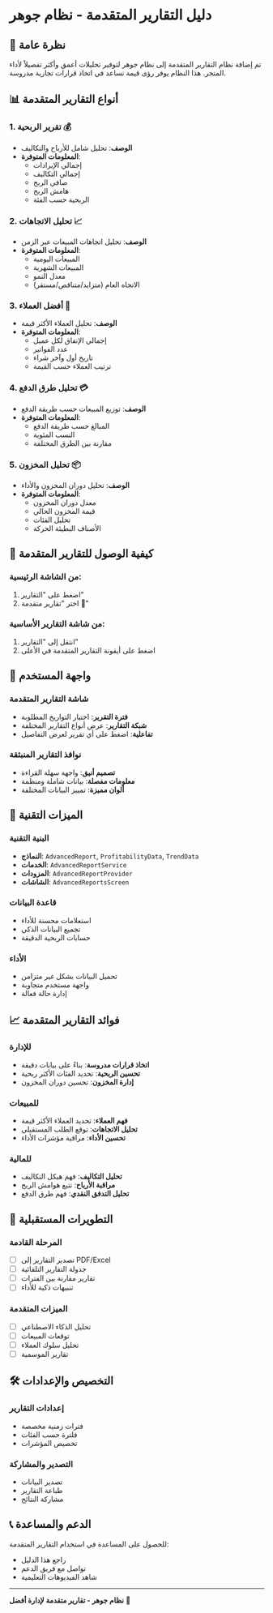 # دليل التقارير المتقدمة - نظام جوهر

## 🚀 نظرة عامة

تم إضافة نظام التقارير المتقدمة إلى نظام جوهر لتوفير تحليلات أعمق وأكثر تفصيلاً لأداء المتجر. هذا النظام يوفر رؤى قيمة تساعد في اتخاذ قرارات تجارية مدروسة.

## 📊 أنواع التقارير المتقدمة

### 1. تقرير الربحية 💰
- **الوصف**: تحليل شامل للأرباح والتكاليف
- **المعلومات المتوفرة**:
  - إجمالي الإيرادات
  - إجمالي التكاليف
  - صافي الربح
  - هامش الربح
  - الربحية حسب الفئة

### 2. تحليل الاتجاهات 📈
- **الوصف**: تحليل اتجاهات المبيعات عبر الزمن
- **المعلومات المتوفرة**:
  - المبيعات اليومية
  - المبيعات الشهرية
  - معدل النمو
  - الاتجاه العام (متزايد/متناقص/مستقر)

### 3. أفضل العملاء 👥
- **الوصف**: تحليل العملاء الأكثر قيمة
- **المعلومات المتوفرة**:
  - إجمالي الإنفاق لكل عميل
  - عدد الفواتير
  - تاريخ أول وآخر شراء
  - ترتيب العملاء حسب القيمة

### 4. تحليل طرق الدفع 💳
- **الوصف**: توزيع المبيعات حسب طريقة الدفع
- **المعلومات المتوفرة**:
  - المبالغ حسب طريقة الدفع
  - النسب المئوية
  - مقارنة بين الطرق المختلفة

### 5. تحليل المخزون 📦
- **الوصف**: تحليل دوران المخزون والأداء
- **المعلومات المتوفرة**:
  - معدل دوران المخزون
  - قيمة المخزون الحالي
  - تحليل الفئات
  - الأصناف البطيئة الحركة

## 🎯 كيفية الوصول للتقارير المتقدمة

### من الشاشة الرئيسية:
1. اضغط على "التقارير"
2. اختر "تقارير متقدمة 🚀"

### من شاشة التقارير الأساسية:
1. انتقل إلى "التقارير"
2. اضغط على أيقونة التقارير المتقدمة في الأعلى

## 📱 واجهة المستخدم

### شاشة التقارير المتقدمة
- **فترة التقرير**: اختيار التواريخ المطلوبة
- **شبكة التقارير**: عرض أنواع التقارير المختلفة
- **تفاعلية**: اضغط على أي تقرير لعرض التفاصيل

### نوافذ التقارير المنبثقة
- **تصميم أنيق**: واجهة سهلة القراءة
- **معلومات مفصلة**: بيانات شاملة ومنظمة
- **ألوان مميزة**: تمييز البيانات المختلفة

## 🔧 الميزات التقنية

### البنية التقنية
- **النماذج**: `AdvancedReport`, `ProfitabilityData`, `TrendData`
- **الخدمات**: `AdvancedReportService`
- **المزودات**: `AdvancedReportProvider`
- **الشاشات**: `AdvancedReportsScreen`

### قاعدة البيانات
- استعلامات محسنة للأداء
- تجميع البيانات الذكي
- حسابات الربحية الدقيقة

### الأداء
- تحميل البيانات بشكل غير متزامن
- واجهة مستخدم متجاوبة
- إدارة حالة فعالة

## 📈 فوائد التقارير المتقدمة

### للإدارة
- **اتخاذ قرارات مدروسة**: بناءً على بيانات دقيقة
- **تحسين الربحية**: تحديد الفئات الأكثر ربحية
- **إدارة المخزون**: تحسين دوران المخزون

### للمبيعات
- **فهم العملاء**: تحديد العملاء الأكثر قيمة
- **تحليل الاتجاهات**: توقع الطلب المستقبلي
- **تحسين الأداء**: مراقبة مؤشرات الأداء

### للمالية
- **تحليل التكاليف**: فهم هيكل التكاليف
- **مراقبة الأرباح**: تتبع هوامش الربح
- **تحليل التدفق النقدي**: فهم طرق الدفع

## 🔮 التطويرات المستقبلية

### المرحلة القادمة
- [ ] تصدير التقارير إلى PDF/Excel
- [ ] جدولة التقارير التلقائية
- [ ] تقارير مقارنة بين الفترات
- [ ] تنبيهات ذكية للأداء

### الميزات المتقدمة
- [ ] تحليل الذكاء الاصطناعي
- [ ] توقعات المبيعات
- [ ] تحليل سلوك العملاء
- [ ] تقارير الموسمية

## 🛠️ التخصيص والإعدادات

### إعدادات التقارير
- فترات زمنية مخصصة
- فلترة حسب الفئات
- تخصيص المؤشرات

### التصدير والمشاركة
- تصدير البيانات
- طباعة التقارير
- مشاركة النتائج

## 📞 الدعم والمساعدة

للحصول على المساعدة في استخدام التقارير المتقدمة:
- راجع هذا الدليل
- تواصل مع فريق الدعم
- شاهد الفيديوهات التعليمية

---

**نظام جوهر - تقارير متقدمة لإدارة أفضل** 💎